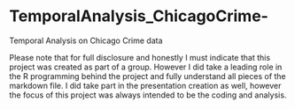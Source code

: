 # TemporalAnalysis_ChicagoCrime-
Temporal Analysis on Chicago Crime data

Please note that for full disclosure and honestly I must indicate that this project was created as part of a group. However I did take a leading role in the R programming behind the project and fully understand all pieces of the markdown file. I did take part in the presentation creation as well, however the focus of this project was always intended to be the coding and analysis.
